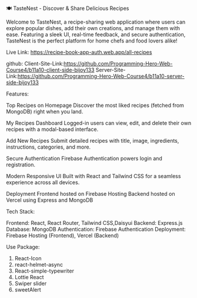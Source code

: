 🍽️ TasteNest - Discover & Share Delicious Recipes

Welcome to TasteNest, a recipe-sharing web application where users can explore popular dishes, add their own creations, and manage them with ease. Featuring a sleek UI, real-time feedback, and secure authentication, TasteNest is the perfect platform for home chefs and food lovers alike!

Live Link: https://recipe-book-app-auth.web.app/all-recipes

github:
      Client-Site-Link:https://github.com/Programming-Hero-Web-Course4/b11a10-client-side-bijoy133
      Server-Site-Link:https://github.com/Programming-Hero-Web-Course4/b11a10-server-side-bijoy133

Features:

Top Recipes on Homepage
Discover the most liked recipes (fetched from MongoDB) right when you land.

My Recipes Dashboard
Logged-in users can view, edit, and delete their own recipes with a modal-based interface.

Add New Recipes
Submit detailed recipes with title, image, ingredients, instructions, categories, and more.

Secure Authentication
Firebase Authentication powers login and registration.

Modern Responsive UI
Built with React and Tailwind CSS for a seamless experience across all devices.

Deployment
Frontend hosted on Firebase Hosting
Backend hosted on Vercel using Express and MongoDB

Tech Stack:

Frontend: React, React Router, Tailwind CSS,Daisyui
Backend: Express.js
Database: MongoDB 
Authentication: Firebase Authentication
Deployment: Firebase Hosting (Frontend), Vercel (Backend)

Use Package:
  1. React-Icon
  2. react-helmet-async
  3. React-simple-typewriter
  4. Lottie React 
  5. Swiper slider
  6. sweetAlert